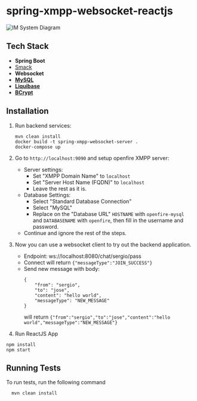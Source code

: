 # spring-xmpp-websocket-reactjs

![IM System Diagram](im-system-diagram.jpg)

## Tech Stack

- **Spring Boot**
- [Smack](https://www.igniterealtime.org/projects/smack/)
- **Websocket**
- **[MySQL](https://sergiomartinrubio.com/articles/mysql-guide/)**
- **[Liquibase](https://sergiomartinrubio.com/articles/getting-started-with-liquibase-and-spring-boot/)**
- **[BCrypt](https://sergiomartinrubio.com/articles/storing-passwords-securely-with-bcrypt-and-java/)**

## Installation 

1. Run backend services:
    ```shell
    mvn clean install
    docker build -t spring-xmpp-websocket-server . 
    docker-compose up
    ```
2. Go to `http://localhost:9090` and setup openfire XMPP server:
    - Server settings:
        - Set "XMPP Domain Name" to `localhost`
        - Set "Server Host Name (FQDN)" to `localhost`
        - Leave the rest as it is.
    - Database Settings:
        - Select "Standard Database Connection"
        - Select "MySQL"
        - Replace on the "Database URL" `HOSTNAME` with `openfire-mysql` and `DATABASENAME` with `openfire`, then fill in the username and password.
    - Continue and ignore the rest of the steps.
3. Now you can use a websocket client to try out the backend application.
    - Endpoint: ws://localhost:8080/chat/sergio/pass
    - Connect will return `{"messageType":"JOIN_SUCCESS"}`
    - Send new message with body: 
        ```
        {
            "from": "sergio",
            "to": "jose",
            "content": "hello world",
            "messageType": "NEW_MESSAGE"
        }
        ```
        will return `{"from":"sergio","to":"jose","content":"hello world","messageType":"NEW_MESSAGE"}`

4. Run ReactJS App

```shell
npm install
npm start
```

## Running Tests

To run tests, run the following command

```bash
  mvn clean install
```
